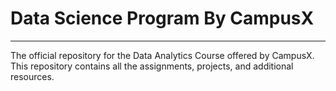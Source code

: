 # Data Science Program By CampusX
<hr>
The official repository for the Data Analytics Course offered by CampusX. This repository contains all the assignments, projects, and additional resources.
